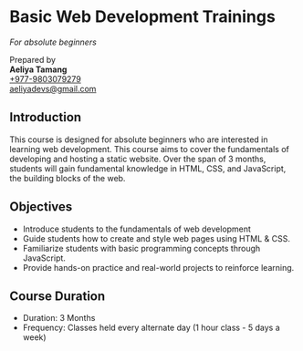 # Basic Web Development Trainings

_For absolute beginners_

Prepared by\
**Aeliya Tamang**\
[+977-9803079279](tel:+977-9803079279)\
[aeliyadevs@gmail.com](mailto:aeliyadevs@gmail.com)

## Introduction

This course is designed for absolute beginners who are interested in learning web development. This course aims to cover the fundamentals of developing and hosting a static website. Over the span of 3 months, students will gain fundamental knowledge in HTML, CSS, and JavaScript, the building blocks of the web.

## Objectives

- Introduce students to the fundamentals of web development
- Guide students how to create and style web pages using HTML & CSS.
- Familiarize students with basic programming concepts through JavaScript.
- Provide hands-on practice and real-world projects to reinforce learning.

## Course Duration

- Duration: 3 Months
- Frequency: Classes held every alternate day (1 hour class - 5 days a week)

